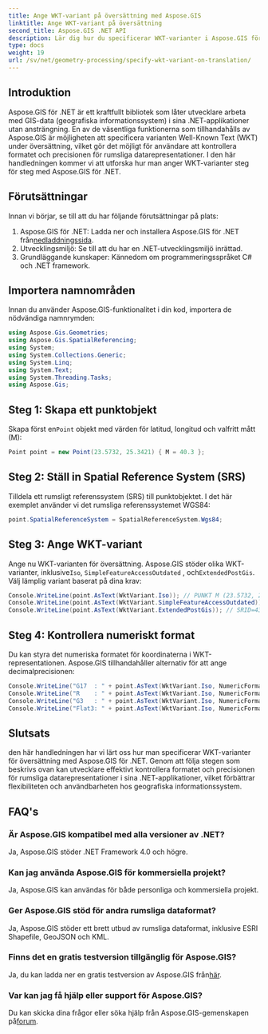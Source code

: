 ```yaml
---
title: Ange WKT-variant på översättning med Aspose.GIS
linktitle: Ange WKT-variant på översättning
second_title: Aspose.GIS .NET API
description: Lär dig hur du specificerar WKT-varianter i Aspose.GIS för .NET för att effektivt kontrollera rumsliga datarepresentationsformat och precision.
type: docs
weight: 19
url: /sv/net/geometry-processing/specify-wkt-variant-on-translation/
---
```

## Introduktion
Aspose.GIS för .NET är ett kraftfullt bibliotek som låter utvecklare arbeta med GIS-data (geografiska informationssystem) i sina .NET-applikationer utan ansträngning. En av de väsentliga funktionerna som tillhandahålls av Aspose.GIS är möjligheten att specificera varianten Well-Known Text (WKT) under översättning, vilket gör det möjligt för användare att kontrollera formatet och precisionen för rumsliga datarepresentationer. I den här handledningen kommer vi att utforska hur man anger WKT-varianter steg för steg med Aspose.GIS för .NET.
## Förutsättningar
Innan vi börjar, se till att du har följande förutsättningar på plats:
1. Aspose.GIS för .NET: Ladda ner och installera Aspose.GIS för .NET från[nedladdningssida](https://releases.aspose.com/gis/net/).
2. Utvecklingsmiljö: Se till att du har en .NET-utvecklingsmiljö inrättad.
3. Grundläggande kunskaper: Kännedom om programmeringsspråket C# och .NET framework.

## Importera namnområden
Innan du använder Aspose.GIS-funktionalitet i din kod, importera de nödvändiga namnrymden:
```csharp
using Aspose.Gis.Geometries;
using Aspose.Gis.SpatialReferencing;
using System;
using System.Collections.Generic;
using System.Linq;
using System.Text;
using System.Threading.Tasks;
using Aspose.Gis;
```
## Steg 1: Skapa ett punktobjekt
 Skapa först en`Point` objekt med värden för latitud, longitud och valfritt mått (M):
```csharp
Point point = new Point(23.5732, 25.3421) { M = 40.3 };
```
## Steg 2: Ställ in Spatial Reference System (SRS)
Tilldela ett rumsligt referenssystem (SRS) till punktobjektet. I det här exemplet använder vi det rumsliga referenssystemet WGS84:
```csharp
point.SpatialReferenceSystem = SpatialReferenceSystem.Wgs84;
```
## Steg 3: Ange WKT-variant
 Ange nu WKT-varianten för översättning. Aspose.GIS stöder olika WKT-varianter, inklusive`Iso`, `SimpleFeatureAccessOutdated` , och`ExtendedPostGis`. Välj lämplig variant baserat på dina krav:
```csharp
Console.WriteLine(point.AsText(WktVariant.Iso)); // PUNKT M (23.5732, 25.3421, 40.3)
Console.WriteLine(point.AsText(WktVariant.SimpleFeatureAccessOutdated)); // POINT (23.5732, 25.3421)
Console.WriteLine(point.AsText(WktVariant.ExtendedPostGis)); // SRID=4326;POINTM (23.5732, 25.3421, 40.3)
```
## Steg 4: Kontrollera numeriskt format
Du kan styra det numeriska formatet för koordinaterna i WKT-representationen. Aspose.GIS tillhandahåller alternativ för att ange decimalprecisionen:
```csharp
Console.WriteLine("G17  : " + point.AsText(WktVariant.Iso, NumericFormat.General(17))); // PUNKT M (23.5732 25.342099999999999 40.299999999999997)
Console.WriteLine("R    : " + point.AsText(WktVariant.Iso, NumericFormat.RoundTrip)); // PUNKT M (23.5732 25.3421 40.3)
Console.WriteLine("G3   : " + point.AsText(WktVariant.Iso, NumericFormat.General(3))); // PUNKT M (23,6 25,3 40,3)
Console.WriteLine("Flat3: " + point.AsText(WktVariant.Iso, NumericFormat.Flat(3))); // PUNKT M (23.573 25.342 40.3)
```

## Slutsats
den här handledningen har vi lärt oss hur man specificerar WKT-varianter för översättning med Aspose.GIS för .NET. Genom att följa stegen som beskrivs ovan kan utvecklare effektivt kontrollera formatet och precisionen för rumsliga datarepresentationer i sina .NET-applikationer, vilket förbättrar flexibiliteten och användbarheten hos geografiska informationssystem.
## FAQ's
### Är Aspose.GIS kompatibel med alla versioner av .NET?
Ja, Aspose.GIS stöder .NET Framework 4.0 och högre.
### Kan jag använda Aspose.GIS för kommersiella projekt?
Ja, Aspose.GIS kan användas för både personliga och kommersiella projekt.
### Ger Aspose.GIS stöd för andra rumsliga dataformat?
Ja, Aspose.GIS stöder ett brett utbud av rumsliga dataformat, inklusive ESRI Shapefile, GeoJSON och KML.
### Finns det en gratis testversion tillgänglig för Aspose.GIS?
 Ja, du kan ladda ner en gratis testversion av Aspose.GIS från[här](https://releases.aspose.com/).
### Var kan jag få hjälp eller support för Aspose.GIS?
 Du kan skicka dina frågor eller söka hjälp från Aspose.GIS-gemenskapen på[forum](https://forum.aspose.com/c/gis/33).